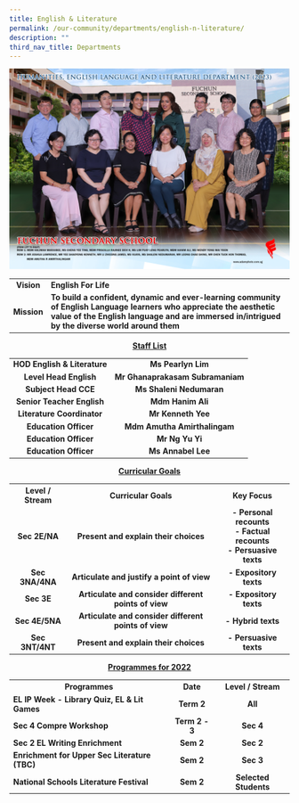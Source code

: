 ```yaml
---
title: English & Literature
permalink: /our-community/departments/english-n-literature/
description: ""
third_nav_title: Departments
---
```

![](/images/Dept%202023/humanities,%20english%20language%20and%20literature%20department%201.jpg)
<table>
<tbody>
<tr>
<td style="text-align: center;"><strong>Vision</strong></td>
<td><strong>English For Life</strong></td>
</tr>
<tr>
<td style="text-align: center;"><strong>Mission</strong></td>
<td><strong>To build a confident, dynamic and ever-learning community of English Language learners who appreciate the aesthetic value of the English language and are immersed in/intrigued by the diverse world around them</strong></td>
</tr>
</tbody>
</table>
<p style="text-align: center;"><strong><u>Staff List</u></strong></p>
<table>
<tbody>
<tr>
<td style="text-align: center;"><strong>HOD English &amp; Literature</strong></td>
<td style="text-align: center;"><strong>Ms Pearlyn Lim</strong></td>
</tr>
<tr>
<td style="text-align: center;"><strong>Level Head English</strong></td>
<td style="text-align: center;"><strong>Mr Ghanaprakasam Subramaniam</strong></td>
</tr>
<tr>
</tr>
<tr>
<td style="text-align: center;"><strong>Subject Head CCE</strong></td>
<td style="text-align: center;"><strong>Ms Shaleni Nedumaran</strong></td>
</tr>
<tr>
<td style="text-align: center;"><strong>Senior Teacher English</strong></td>
<td style="text-align: center;"><strong>Mdm Hanim Ali</strong></td>

</tr>
<tr>
<td style="text-align: center;"><strong>Literature Coordinator</strong></td>
<td style="text-align: center;"><strong>Mr Kenneth Yee</strong></td>
</tr>
<tr>
<td style="text-align: center;"><strong>Education Officer</strong></td>
<td style="text-align: center;"><strong>Mdm Amutha Amirthalingam</strong></td>
</tr>
<tr>
<td style="text-align: center;"><strong>Education Officer</strong></td>
<td style="text-align: center;"><strong>Mr Ng Yu Yi</strong></td>
</tr>
<tr>
</tr>
<tr>
</tr>
<tr>
<td style="text-align: center;"><strong>Education Officer</strong></td>
<td style="text-align: center;"><strong>Ms Annabel Lee</strong></td>
</tr>
</tbody>
</table>
<p style="text-align: center;"><strong><u>Curricular Goals</u></strong></p>
<table>
<tbody>
<tr>
<th style="text-align: center;">Level / Stream</th>
<th style="text-align: center;">Curricular Goals</th>
<th style="text-align: center;">Key Focus</th>
</tr>
<tr>
<td style="text-align: center;"><strong>Sec 2E/NA</strong></td>
<td style="text-align: center;"><strong>Present and explain their choices</strong></td>
<td style="text-align: center;"><strong>- Personal recounts<br>- Factual recounts<br>- Persuasive texts</strong></td>
</tr>
<tr>
<td style="text-align: center;"><strong>Sec 3NA/4NA</strong></td>
<td style="text-align: center;"><strong>Articulate and justify a point of view</strong></td>
<td style="text-align: center;"><strong>- Expository texts</strong></td>
</tr>
<tr>
<td style="text-align: center;"><strong>Sec 3E</strong></td>
<td style="text-align: center;"><strong>Articulate and consider different points of view</strong></td>
<td style="text-align: center;"><strong>- Expository texts</strong></td>
</tr>
<tr>
<td style="text-align: center;"><strong>Sec 4E/5NA</strong></td>
<td style="text-align: center;"><strong>Articulate and consider different points of view</strong></td>
<td style="text-align: center;"><strong>- Hybrid texts</strong></td>
</tr>
<tr>
<td style="text-align: center;"><strong>Sec 3NT/4NT</strong></td>
<td style="text-align: center;"><strong>Present and explain their choices</strong></td>
<td style="text-align: center;"><strong>- Persuasive texts</strong></td>
</tr>
</tbody>
</table>
<p style="text-align: center;"><strong><u>Programmes for 2022</u></strong></p>
<table>
<tbody>
<tr>
<th style="text-align: center;">Programmes</th>
<th style="text-align: center;">Date</th>
<th style="text-align: center;">Level / Stream</th>
</tr>
<tr>
<td><strong>EL IP Week - Library Quiz, EL &amp; Lit Games</strong></td>
<td style="text-align: center;"><strong>Term 2</strong></td>
<td style="text-align: center;"><strong>All</strong></td>
</tr>
<tr>
<td><strong>Sec 4 Compre Workshop</strong></td>
<td style="text-align: center;"><strong>Term 2 - 3</strong></td>
<td style="text-align: center;"><strong>Sec 4</strong></td>
</tr>
<tr>
<td><strong>Sec 2 EL Writing Enrichment</strong></td>
<td style="text-align: center;"><strong>Sem 2</strong></td>
<td style="text-align: center;"><strong>Sec 2</strong></td>
</tr>
<tr>
<td><strong>Enrichment for Upper Sec Literature (TBC)</strong></td>
<td style="text-align: center;"><strong>Sem 2</strong></td>
<td style="text-align: center;"><strong>Sec 3</strong></td>
</tr>
<tr>
<td><strong>National Schools Literature Festival</strong></td>
<td style="text-align: center;"><strong>Sem 2</strong></td>
<td style="text-align: center;"><strong>Selected Students</strong></td>
</tr>
</tbody>
</table>